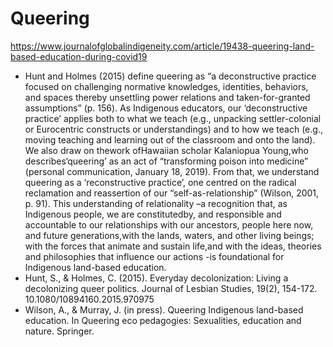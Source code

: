 # Queering

https://www.journalofglobalindigeneity.com/article/19438-queering-land-based-education-during-covid19
- Hunt  and Holmes  (2015)  define  queering  as  “a  deconstructive  practice  focused  on challenging  normative  knowledges,  identities,  behaviors,  and  spaces  thereby  unsettling  power relations   and   taken-for-granted  assumptions”  (p.  156).  As  Indigenous  educators,  our ‘deconstructive  practice’  applies  both  to  what  we  teach  (e.g.,  unpacking  settler-colonial  or Eurocentric constructs or understandings) and to how we teach (e.g., moving teaching and learning out of the classroom and onto the land). We also draw on thework ofHawaiian scholar Kalaniopua Young,who describes‘queering’ as an act of “transforming poison into medicine” (personal communication,  January  18,  2019).  From  that, we understand  queering  as  a  ‘reconstructive practice’, one centred on the radical reclamation and reassertion of our “self-as-relationship” (Wilson,  2001,  p.  91).  This  understanding  of  relationality –a recognition  that,  as  Indigenous people,  we are  constitutedby,  and  responsible  and  accountable  to  our  relationships  with  our ancestors, people here now, and future generations,with the lands, waters, and other living beings; with  the  forces  that  animate  and  sustain  life,and  with  the  ideas,  theories  and  philosophies  that influence our actions -is foundational for Indigenous land-based education.  
- Hunt, S., & Holmes, C. (2015). Everyday decolonization: Living a decolonizing queer politics. Journal of Lesbian Studies, 19(2), 154-172. 10.1080/10894160.2015.970975
- Wilson, A., & Murray, J. (in press). Queering Indigenous land-based education. In Queering eco pedagogies: Sexualities, education and nature. Springer.
